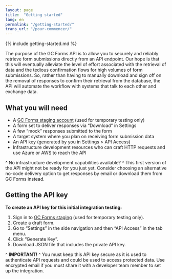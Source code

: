 ```yaml
---
layout: page
title:  "Getting started"
lang: en
permalink: "/getting-started/"
trans_url: "/pour-commencer/"
---
```


{% include getting-started.md %}

The purpose of the GC Forms API is to allow you to securely and reliably retrieve form submissions directly from an API endpoint. Our hope is that this will eventually alleviate the level of effort associated with the retrieval of data and the tedious confirmation flows for high volumes of form submissions. So, rather than having to manually download and sign off on the removal of responses to confirm their retrieval from the database, the API will automate the workflow with systems that talk to each other and exchange data. 

## What you will need

- A [GC Forms staging account](https://forms-staging.cdssandbox.xyz/) (used for temporary testing only)
- A form set to deliver responses via “Download” in Settings 
- A few “mock” responses submitted to the form
- A target system where you plan on receiving form submission data
- An API key (generated by you in Settings > API Access) 
- Infrastructure development resources who can craft HTTP requests and use Azure or AWS to reach the API

^ No infrastructure development capabilities available? 
^ This first version of the API might not be ready for you just yet. Consider choosing an alternative no-code delivery option to get responses by email or download them from GC Forms instead.

## Getting the API key 

**To create an API key for this initial integration testing:**
1. Sign in to [GC Forms staging](https://forms-staging.cdssandbox.xyz/) (used for temporary testing only).
2. Create a draft form.
3. Go to “Settings” in the side navigation and then “API Access” in the tab menu.
4. Click “Generate Key”.
5. Download JSON file that includes the private API key.

^ **IMPORTANT!**
^ You must keep this API key secure as it is used to authenticate API requests and could be used to access protected data. Use encrypted email if you must share it with a developer team member to set up the integration.
